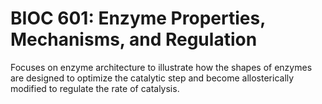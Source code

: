 # BIOC 601: Enzyme Properties, Mechanisms, and Regulation

Focuses on enzyme architecture to illustrate how the shapes of enzymes are designed to optimize the catalytic step and become allosterically modified to regulate the rate of catalysis.